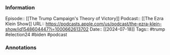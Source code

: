 ### Information

Episode:: [[The Trump Campaign's Theory of Victory]]
Podcast:: [[The Ezra Klein Show]]
URL:: https://podcasts.apple.com/us/podcast/the-ezra-klein-show/id1548604447?i=1000662613702
Date:: [[2024-07-18]]
Tags:: #trump #election24 #biden 
#podcast


### Annotations

